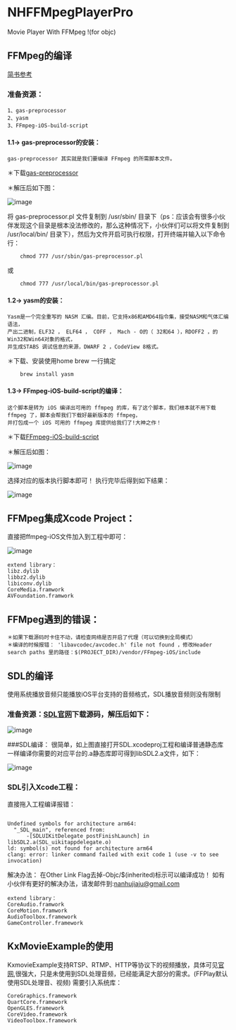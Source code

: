 # NHFFMpegPlayerPro
Movie Player With FFMpeg !(for objc)

## FFMpeg的编译
[简书参考](http://www.jianshu.com/p/ec432a8f5729)
### 准备资源：
```
1、gas-preprocessor
2、yasm
3、FFmpeg-iOS-build-script
```

#### 1.1-> gas-preprocessor的安装：
```
gas-preprocessor 其实就是我们要编译 FFmpeg 的所需脚本文件。
```

＊下载[gas-preprocessor](https://github.com/libav/gas-preprocessor)

＊解压后如下图：

![image](https://raw.githubusercontent.com/iFindTA/screenshots/master/ffmpeg_0.png)

将 gas-preprocessor.pl 文件复制到 /usr/sbin/ 目录下（ps：应该会有很多小伙伴发现这个目录是根本没法修改的，那么这种情况下，小伙伴们可以将文件复制到 /usr/local/bin/ 目录下），然后为文件开启可执行权限，打开终端并输入以下命令行：
```
	chmod 777 /usr/sbin/gas-preprocessor.pl
```
或
```
	chmod 777 /usr/local/bin/gas-preprocessor.pl
```
#### 1.2-> yasm的安装：
```
Yasm是一个完全重写的 NASM 汇编。目前，它支持x86和AMD64指令集，接受NASM和气体汇编语法，
产出二进制，ELF32 ， ELF64 ， COFF ， Mach - O的（ 32和64 ），RDOFF2 ，的Win32和Win64对象的格式，
并生成STABS 调试信息的来源，DWARF 2 ，CodeView 8格式。
```
＊下载、安装使用home brew 一行搞定
```
	brew install yasm
```
#### 1.3-> FFmpeg-iOS-build-script的编译：
```
这个脚本是转为 iOS 编译出可用的 ffmpeg 的库，有了这个脚本，我们根本就不用下载 ffmpeg 了，脚本会帮我们下载好最新版本的 ffmpeg，
并打包成一个 iOS 可用的 ffmpeg 库提供给我们了!大神之作！
```
＊下载[FFmpeg-iOS-build-script](https://github.com/kewlbear/FFmpeg-iOS-build-script)

＊解压后如图：

![image](https://raw.githubusercontent.com/iFindTA/screenshots/master/ffmpeg_1.png)

选择对应的版本执行脚本即可！
执行完毕后得到如下结果：

![image](https://raw.githubusercontent.com/iFindTA/screenshots/master/ffmpeg_2.png)

## FFMpeg集成Xcode Project：
直接把ffmpeg-iOS文件加入到工程中即可：

![image](https://raw.githubusercontent.com/iFindTA/screenshots/master/ffmpeg_3.png)

```
extend library：
libz.dylib
libbz2.dylib
libiconv.dylib
CoreMedia.framwork
AVFoundation.framwork
```


## FFMpeg遇到的错误：
```
＊如果下载源码时卡住不动，请检查网络是否开启了代理（可以切换到全局模式）
＊编译的时候报错： 'libavcodec/avcodec.h' file not found ，修改Header search paths 里的路径：$(PROJECT_DIR)/vendor/FFmpeg-iOS/include
```


## SDL的编译
使用系统播放音频只能播放iOS平台支持的音频格式，SDL播放音频则没有限制
### 准备资源：[SDL官网](http://www.sdltutorials.com/)下载源码，解压后如下：

![image](https://raw.githubusercontent.com/iFindTA/screenshots/master/ffmpeg_4.png)

###SDL编译：
很简单，如上图直接打开SDL.xcodeproj工程和编译普通静态库一样编译你需要的对应平台的.a静态库即可得到libSDL2.a文件，如下：

![image](https://raw.githubusercontent.com/iFindTA/screenshots/master/ffmpeg_5.png)

### SDL引入Xcode工程：
直接拖入工程编译报错：
```

Undefined symbols for architecture arm64:
  "_SDL_main", referenced from:
      -[SDLUIKitDelegate postFinishLaunch] in libSDL2.a(SDL_uikitappdelegate.o)
ld: symbol(s) not found for architecture arm64
clang: error: linker command failed with exit code 1 (use -v to see invocation)
```
解决办法：
在Other Link Flag去掉-Objc/$(inherited)标示可以编译成功！
如有小伙伴有更好的解决办法，请发邮件到:nanhujiaju@gmail.com

```
extend library：
CoreAudio.framwork
CoreMotion.framwork
AudioToolbox.framework
GameController.framework
```
## KxMovieExample的使用
KxmovieExample支持RTSP、RTMP、HTTP等协议下的视频播放，具体可见[官网](https://github.com/kolyvan/kxmovie),很强大，只是未使用到SDL处理音频，已经能满足大部分的需求。(FFPlay默认使用SDL处理音、视频)
需要引入系统库：
```
CoreGraphics.framework
QuartCore.framework
OpenGLES.framework
CoreVideo.framework
VideoToolbox.framework
```
